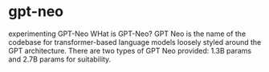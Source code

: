 # gpt-neo
experimenting GPT-Neo
WHat is GPT-Neo?
GPT Neo is the name of the codebase for transformer-based language models loosely styled around the GPT architecture. There are two types of GPT Neo provided: 1.3B params and 2.7B params for suitability.
